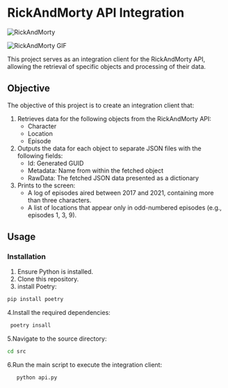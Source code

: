 # RickAndMorty API Integration

![RickAndMorty](https://i.gifer.com/fyHf.gif)
<p>
    <img src="![image]([https://github.com/OleksandrBrusyltsev/RickAndMorty_API/assets/124603897/47d621f2-5618-4efc-9099-1a6009cbf50f](https://i.gifer.com/fyHf.gif))
" alt="RickAndMorty GIF">
</p>


This project serves as an integration client for the RickAndMorty API, allowing the retrieval of specific objects and processing of their data.

## Objective

The objective of this project is to create an integration client that:

1. Retrieves data for the following objects from the RickAndMorty API:
   - Character
   - Location
   - Episode
2. Outputs the data for each object to separate JSON files with the following fields:
   - Id: Generated GUID
   - Metadata: Name from within the fetched object
   - RawData: The fetched JSON data presented as a dictionary
3. Prints to the screen:
   - A log of episodes aired between 2017 and 2021, containing more than three characters.
   - A list of locations that appear only in odd-numbered episodes (e.g., episodes 1, 3, 9).

## Usage

### Installation

1. Ensure Python is installed.
2. Clone this repository.
3. install Poetry:
```bash
pip install poetry
```
4.Install the required dependencies:
   ```bash
    poetry insall
   ```
5.Navigate to the source directory:
```bash
cd src
```

6.Run the main script to execute the integration client:
 ```bash
    python api.py
   ```
